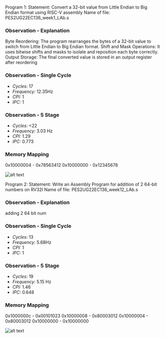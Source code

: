 Program 1:
Statement: Convert a 32-bit value from Little Endian to Big Endian format using RISC-V assembly
Name of file:
PES2UG22EC136_week1_LAb.s

### Observation - Explanation
Byte Reordering: The program rearranges the bytes of a 32-bit value to switch from Little Endian to Big Endian format.
Shift and Mask Operations: It uses bitwise shifts and masks to isolate and reposition each byte correctly.
Output Storage: The final converted value is stored in an output register after reordering

### Observation - Single Cycle
- *Cycles:* 17
- *Frequency:* 12.35Hz 
- *CPI:* 1
- *IPC:* 1

### Observation - 5 Stage
- *Cycles:* <22
- *Frequency:* 3.03 Hz
- *CPI:* 1.29
- *IPC:* 0.773

### Memory Mapping
0x10000004 - 0x78563412
0x10000000 - 0x12345678

![alt text](file:///home/shwetamanda/COD-Lab/week1/image.png)


Program 2:
Statement: Write an Assembly Program for addition of 2 64-bit numbers on RV32I
Name of file:
PES2UG22EC136_week12_LAb.s

### Observation - Explanation
adding 2 64 bit num 

### Observation - Single Cycle
- *Cycles:* 13
- *Frequency:* 5.68Hz 
- *CPI:* 1
- *IPC:* 1

### Observation - 5 Stage
- *Cycles:* 19
- *Frequency:* 5.15 Hz
- *CPI:* 1.46
- *IPC:* 0.648

### Memory Mapping
0x1000000c - 0x00101023
0x10000008 - 0x80003012
0x10000004 - 0x80003012
0x10000000 - 0x10000000

![alt text](file:///home/shwetamanda/COD-Lab/week1/Screenshot%20from%202024-11-17%2011-17-35.png)
